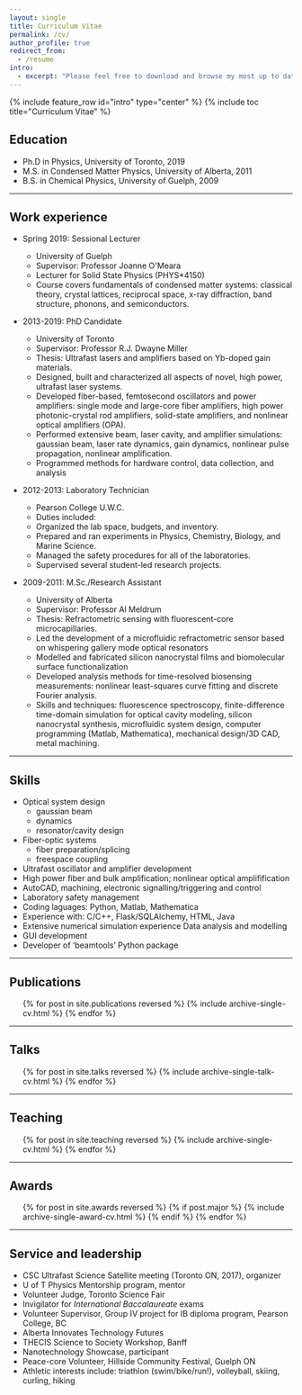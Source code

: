 ```yaml
---
layout: single
title: Curriculum Vitae
permalink: /cv/
author_profile: true
redirect_from:
  - /resume
intro:
  - excerpt: "Please feel free to download and browse my most up to date CV **[found here](assets/downloads/cv-kylemanchee.pdf)**."
---
```


{% include feature_row id="intro" type="center" %}
{% include toc title="Curriculum Vitae" %}

## Education
* Ph.D in Physics, University of Toronto, 2019
* M.S. in Condensed Matter Physics, University of Alberta, 2011
* B.S. in Chemical Physics, University of Guelph, 2009


---
## Work experience
* Spring 2019: Sessional Lecturer
  * University of Guelph
  * Supervisor: Professor Joanne O'Meara
  - Lecturer for Solid State Physics (PHYS*4150)
  - Course covers fundamentals of condensed matter systems: classical theory, crystal lattices, reciprocal space, x-ray diffraction, band structure, phonons, and semiconductors.


* 2013-2019: PhD Candidate
  * University of Toronto
  * Supervisor: Professor R.J. Dwayne Miller
  - Thesis: Ultrafast lasers and amplifiers based on Yb-doped gain materials.
  - Designed, built and characterized all aspects of novel, high power, ultrafast laser systems.
  - Developed fiber-based, femtosecond oscillators and power amplifiers: single mode and large-core fiber amplifiers, high power photonic-crystal rod amplifiers, solid-state amplifiers, and nonlinear optical amplifiers (OPA).
  - Performed extensive beam, laser cavity, and amplifier simulations: gaussian beam, laser rate dynamics, gain dynamics, nonlinear pulse propagation, nonlinear amplification.
  - Programmed methods for hardware control, data collection, and analysis


* 2012-2013: Laboratory Technician
  * Pearson College U.W.C.
  * Duties included: 
  - Organized the lab space, budgets, and inventory.
  - Prepared and ran experiments in Physics, Chemistry, Biology, and Marine Science.
  - Managed the safety procedures for all of the laboratories.
  - Supervised several student-led research projects.


* 2009-2011: M.Sc./Research Assistant​
  * University of Alberta
  * Supervisor: Professor Al Meldrum
  - Thesis: Refractometric sensing with fluorescent-core microcapillaries.
  - Led the development of a microfluidic refractometric sensor based on whispering gallery
  mode optical resonators
  - Modelled and fabricated silicon nanocrystal films and biomolecular surface functionalization
  - Developed analysis methods for time-resolved biosensing measurements: nonlinear least-squares curve fitting and discrete Fourier analysis.
  - Skills and techniques: fluorescence spectroscopy, finite-difference time-domain simulation for optical cavity modeling, silicon nanocrystal synthesis, microfluidic system design, computer programming (Matlab, Mathematica), mechanical design/3D CAD, metal machining.


---  
## Skills
* Optical system design
  * gaussian beam
  * dynamics
  * resonator/cavity design
* Fiber-optic systems
  * fiber preparation/splicing
  * freespace coupling
* Ultrafast oscillator and amplifier development
* High power fiber and bulk amplification; nonlinear optical amplifification
* AutoCAD, machining, electronic signalling/triggering and control
* Laboratory safety management
* Coding laguages: Python, Matlab, Mathematica
* Experience with: C/C++, Flask/SQLAlchemy, HTML, Java
* Extensive numerical simulation experience Data analysis and modelling
* GUI development
* Developer of ​‘beamtools’​ Python package


---
## Publications
  <ul>{% for post in site.publications reversed %}
    {% include archive-single-cv.html %}
  {% endfor %}</ul>


---  
## Talks
  <ul>{% for post in site.talks reversed %}
    {% include archive-single-talk-cv.html %}
  {% endfor %}</ul>


---  
## Teaching
  <ul>{% for post in site.teaching reversed %}
    {% include archive-single-cv.html %}
  {% endfor %}</ul>


---
## Awards
  <ul>
  {% for post in site.awards reversed %}
    {% if post.major %}
    {% include archive-single-award-cv.html %}
    {% endif %}
  {% endfor %}
  </ul>

---  
## Service and leadership

* CSC Ultrafast Science Satellite meeting (Toronto ON, 2017), organizer
* U of T Physics Mentorship program, mentor 
* Volunteer Judge, Toronto Science Fair
* Invigilator for​ *International Baccalaureate* e​xams
* Volunteer Supervisor, Group IV project for IB diploma program, Pearson College, BC
* Alberta Innovates Technology Futures
* THECIS Science to Society Workshop, Banff
* Nanotechnology Showcase, participant
* Peace-core Volunteer, Hillside Community Festival, Guelph ON
* Athletic interests include: triathlon (swim/bike/run!), volleyball, skiing, curling, hiking
